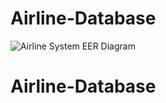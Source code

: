 # Airline-Database

![Airline System EER Diagram](https://user-images.githubusercontent.com/68387972/130304699-d0d863c3-2ff5-4970-8bc2-5766b0e66d4b.png)
# Airline-Database
